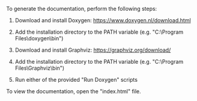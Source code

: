 To generate the documentation, perform the following steps:
1. Download and install Doxygen: https://www.doxygen.nl/download.html
2. Add the installation directory to the PATH variable (e.g. "C:\Program Files\doxygen\bin")
3. Download and install Graphviz: https://graphviz.org/download/
4. Add the installation directory to the PATH variable (e.g. "C:\Program Files\Graphviz\bin")

5. Run either of the provided "Run Doxygen" scripts

To view the documentation, open the "index.html" file.